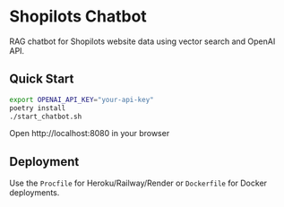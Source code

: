 # Shopilots Chatbot

RAG chatbot for Shopilots website data using vector search and OpenAI API.

## Quick Start

```bash
export OPENAI_API_KEY="your-api-key"
poetry install
./start_chatbot.sh
```

Open http://localhost:8080 in your browser

## Deployment

Use the `Procfile` for Heroku/Railway/Render or `Dockerfile` for Docker deployments.

